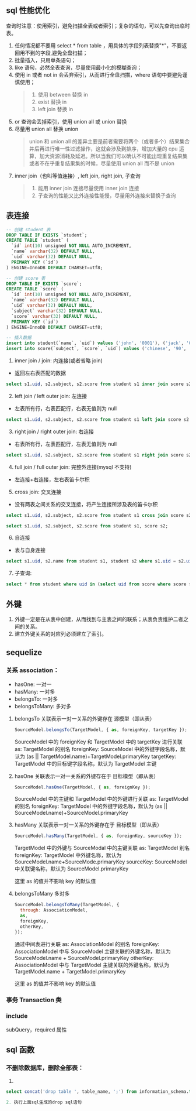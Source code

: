 ## sql 性能优化

查询时注意：使用索引，避免扫描全表或者索引；复杂的语句，可以先查询出临时表。

1. 任何情况都不要用 select \* from table ，用具体的字段列表替换"\*"，不要返回用不到的字段,避免全盘扫描；
2. 批量插入，只用单条语句；
3. like 语句，必然全表查询，尽量使用最小化的模糊查询；
4. 使用 in 或者 not in 会丢弃索引，从而进行全盘扫描，where 语句中要避免谨慎使用；
   > 1. 使用 between 替换 in
   > 2. exist 替换 in
   > 3. left join 替换 in
5. or 查询会丢掉索引，使用 union all 或 union 替换
6. 尽量用 union all 替换 union
   > union 和 union all 的差异主要是前者需要将两个（或者多个）结果集合并后再进行唯一性过滤操作，这就会涉及到排序，增加大量的 cpu 运算，加大资源消耗及延迟。所以当我们可以确认不可能出现重复结果集或者不在乎重复结果集的时候，尽量使用 union all 而不是 union
7. inner join（也叫等值连接）, left join, right join, 子查询
   > 1. 能用 inner join 连接尽量使用 inner join 连接
   > 2. 子查询的性能又比外连接性能慢，尽量用外连接来替换子查询

## 表连接

```sql
-- 创建 student 表
DROP TABLE IF EXISTS `student`;
CREATE TABLE `student` (
  `id` int(10) unsigned NOT NULL AUTO_INCREMENT,
  `name` varchar(32) DEFAULT NULL,
  `uid` varchar(32) DEFAULT NULL,
  PRIMARY KEY (`id`)
) ENGINE=InnoDB DEFAULT CHARSET=utf8;

-- 创建 score 表
DROP TABLE IF EXISTS `score`;
CREATE TABLE `score` (
  `id` int(10) unsigned NOT NULL AUTO_INCREMENT,
  `name` varchar(32) DEFAULT NULL,
  `uid` varchar(32) DEFAULT NULL,
  `subject` varchar(32) DEFAULT NULL,
  `score` varchar(32) DEFAULT NULL,
  PRIMARY KEY (`id`)
) ENGINE=InnoDB DEFAULT CHARSET=utf8;

-- 插入数据
insert into student(`name`, `uid`) values ('john', '0001'), ('jack', '0002'), ('tom', '0004');
insert into score(`subject`, `score`, `uid`) values ('chinese', '90', '0001'), ('math', '90', '0002'), ('english', '90', '0003');
```

1. inner join / join: 内连接(或者省略 join)

- 返回左右表匹配的数据

```sql
select s1.uid, s2.subject, s2.score from student s1 inner join score s2 on s1.uid = s2.uid;
```

2. left join / left outer join: 左连接

- 左表所有行，右表匹配行，右表无值则为 null

```sql
select s1.uid, s2.subject, s2.score from student s1 left join score s2 on s1.uid = s2.uid;
```

3. right join / right outer join: 右连接

- 右表所有行，左表匹配行，左表无值则为 null

```sql
select s1.uid, s2.subject, s2.score from student s1 right join score s2 on s1.uid = s2.uid;
```

4. full join / full outer join: 完整外连接(mysql 不支持)

- 左连接+右连接，左右表笛卡尔积

5. cross join: 交叉连接

- 没有两表之间关系的交叉连接，将产生连接所涉及表的笛卡尔积

```sql
select s1.uid, s2.subject, s2.score from student s1 cross join score s2;

select s1.uid, s2.subject, s2.score from student s1, score s2;
```

6. 自连接

- 表与自身连接

```sql
select s1.uid, s2.name from student s1, student s2 where s1.uid = s2.uid;
```

7. 子查询:

```sql
select * from student where uid in (select uid from score where score > 85);
```

## 外键

1. 外键一定是在从表中创建，从而找到与主表之间的联系；从表负责维护二者之间的关系。
2. 建立外键关系的对应列必须建立了索引。

## sequelize

### 关系 association：

- hasOne: 一对一
- hasMany: 一对多
- belongsTo: 一对多
- belongsToMany: 多对多

1. belongsTo 关联表示一对一关系的外键存在 源模型（即从表）

   ```js
   SourceModel.belongsTo(TargetModel, { as, foreignKey, targetKey });
   ```

   SourceModel 中的 foreignKey 和 TargetModel 中的 targetKey 进行关联
   as: TargetModel 的别名
   foreignKey: SourceModel 中的外键字段名称，默认为 (as || TargetModel.name)+TargetModel.primaryKey
   targetKey: TargetModel 中的目标键字段名称，默认为 TargetModel 主键

2. hasOne 关联表示一对一关系的外键存在于 目标模型（即从表）

   ```js
   SourceModel.hasOne(TargetModel, { as, foreignKey });
   ```

   SourceModel 中的主键和 TargetModel 中的外键进行关联
   as: TargetModel 的别名
   foreignKey: TargetModel 中的外键字段名称，默认为 (as || SourceModel.name)+SourceModel.primaryKey

3. hasMany 关联表示一对一关系的外键存在于 目标模型（即从表）

   ```js
   SourceModel.hasMany(TargetModel, { as, foreignKey, sourceKey });
   ```

   TargetModel 中的外键与 SourceModal 中的主键关联
   as: TargetModel 别名
   foreignKey: TargetModel 中外键名称，默认为 SourceModel.name+SourceMode.primaryKey
   sourceKey: SourceModel 中关联键名称，默认为 SourceModel.primaryKey

   这里 as 的值并不影响 key 的默认值

4. belongsToMany 多对多

   ```js
   SourceModel.belongsToMany(TargetModel, {
     through: AssociationModel,
     as,
     foreignKey,
     otherKey,
   });
   ```

   通过中间表进行关联
   as: AssociationModel 的别名
   foreignKey: AssociationModel 中与 SourceModel 主键关联的外键名称，默认为 SourceModel.name + SourceModel.primaryKey
   otherKey: AssociationModel 中与 TargetModel 主键关联的外键名称，默认为 TargetModel.name + TargetModel.primaryKey

   这里 as 的值并不影响 key 的默认值

### 事务 Transaction 类

### include

subQuery，required 属性

## sql 函数

### 不删除数据库，删除全部表：

1.
```sql
select concat('drop table ', table_name, ';') from information_schema.tables where table_schema='datebase_name';

2. 执行上面sql生成的drop sql语句
